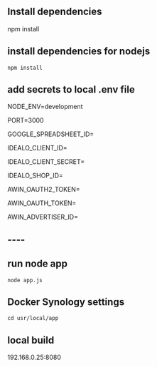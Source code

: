 ## Install dependencies

npm install

## install dependencies for nodejs

`npm install`

## add secrets to local .env file

NODE_ENV=development

PORT=3000

GOOGLE_SPREADSHEET_ID=

IDEALO_CLIENT_ID=

IDEALO_CLIENT_SECRET=

IDEALO_SHOP_ID=

AWIN_OAUTH2_TOKEN=

AWIN_OAUTH_TOKEN=

AWIN_ADVERTISER_ID=

## ----

## run node app

`node app.js`

## Docker Synology settings

`cd usr/local/app`

## local build

192.168.0.25:8080
